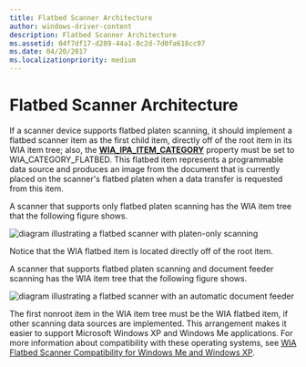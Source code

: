 ```yaml
---
title: Flatbed Scanner Architecture
author: windows-driver-content
description: Flatbed Scanner Architecture
ms.assetid: 04f7df17-d289-44a1-8c2d-7d0fa618cc97
ms.date: 04/20/2017
ms.localizationpriority: medium
---
```


# Flatbed Scanner Architecture





If a scanner device supports flatbed platen scanning, it should implement a flatbed scanner item as the first child item, directly off of the root item in its WIA item tree; also, the [**WIA\_IPA\_ITEM\_CATEGORY**](https://msdn.microsoft.com/library/windows/hardware/ff551581) property must be set to WIA\_CATEGORY\_FLATBED. This flatbed item represents a programmable data source and produces an image from the document that is currently placed on the scanner's flatbed platen when a data transfer is requested from this item.

A scanner that supports only flatbed platen scanning has the WIA item tree that the following figure shows.

![diagram illustrating a flatbed scanner with platen-only scanning](images/art-flatbed1.png)

Notice that the WIA flatbed item is located directly off of the root item.

A scanner that supports flatbed platen scanning and document feeder scanning has the WIA item tree that the following figure shows.

![diagram illustrating a flatbed scanner with an automatic document feeder](images/art-flatbed2.png)

The first nonroot item in the WIA item tree must be the WIA flatbed item, if other scanning data sources are implemented. This arrangement makes it easier to support Microsoft Windows XP and Windows Me applications. For more information about compatibility with these operating systems, see [WIA Flatbed Scanner Compatibility for Windows Me and Windows XP](wia-flatbed-scanner-compatibility-for-windows-xp-and-windows-me.md).

 

 




